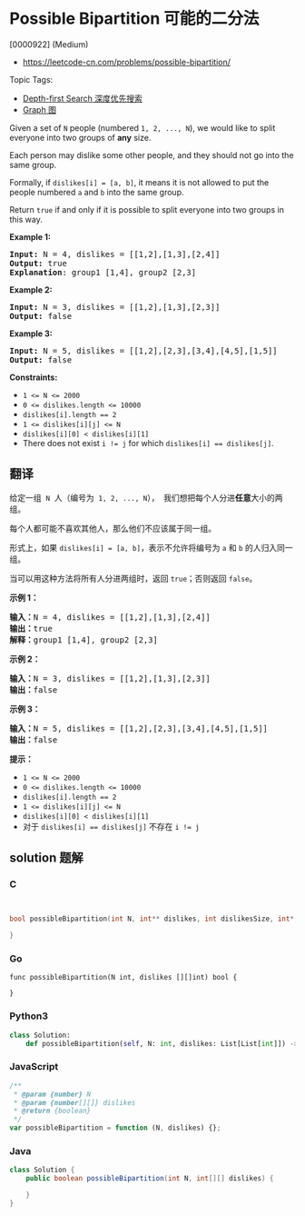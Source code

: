 # Possible Bipartition 可能的二分法

[0000922] (Medium)

- https://leetcode-cn.com/problems/possible-bipartition/

Topic Tags:

- [Depth-first Search 深度优先搜索](https://leetcode-cn.com/tag/depth-first-search/)
- [Graph 图](https://leetcode-cn.com/tag/graph/)

Given a set of `N` people (numbered `1, 2, ..., N`), we would like to split everyone into two groups of **any** size.

Each person may dislike some other people, and they should not go into the same group.

Formally, if `dislikes[i] = [a, b]`, it means it is not allowed to put the people numbered `a` and `b` into the same group.

Return `true` if and only if it is possible to split everyone into two groups in this way.

**Example 1:**

<pre><strong>Input: </strong>N = <span id="example-input-1-1">4</span>, dislikes = <span id="example-input-1-2">[[1,2],[1,3],[2,4]]</span>
<strong>Output: </strong><span id="example-output-1">true</span>
<strong>Explanation</strong>: group1 [1,4], group2 [2,3]
</pre>

**Example 2:**

<pre><strong>Input: </strong>N = <span id="example-input-2-1">3</span>, dislikes = <span id="example-input-2-2">[[1,2],[1,3],[2,3]]</span>
<strong>Output: </strong><span id="example-output-2">false</span>
</pre>

**Example 3:**

<pre><strong>Input: </strong>N = <span id="example-input-3-1">5</span>, dislikes = <span id="example-input-3-2">[[1,2],[2,3],[3,4],[4,5],[1,5]]</span>
<strong>Output: </strong><span id="example-output-3">false</span>
</pre>

**Constraints:**

- `1 <= N <= 2000`
- `0 <= dislikes.length <= 10000`
- `dislikes[i].length == 2`
- `1 <= dislikes[i][j] <= N`
- `dislikes[i][0] < dislikes[i][1]`
- There does not exist `i != j` for which `dislikes[i] == dislikes[j]`.

## 翻译

给定一组  `N`  人（编号为  `1, 2, ..., N`），  我们想把每个人分进**任意**大小的两组。

每个人都可能不喜欢其他人，那么他们不应该属于同一组。

形式上，如果 `dislikes[i] = [a, b]`，表示不允许将编号为 `a` 和 `b` 的人归入同一组。

当可以用这种方法将所有人分进两组时，返回 `true`；否则返回 `false`。

**示例 1：**

<pre><strong>输入：</strong>N = 4, dislikes = [[1,2],[1,3],[2,4]]
<strong>输出：</strong>true
<strong>解释：</strong>group1 [1,4], group2 [2,3]
</pre>

**示例 2：**

<pre><strong>输入：</strong>N = 3, dislikes = [[1,2],[1,3],[2,3]]
<strong>输出：</strong>false
</pre>

**示例 3：**

<pre><strong>输入：</strong>N = 5, dislikes = [[1,2],[2,3],[3,4],[4,5],[1,5]]
<strong>输出：</strong>false
</pre>

**提示：**

- `1 <= N <= 2000`
- `0 <= dislikes.length <= 10000`
- `dislikes[i].length == 2`
- `1 <= dislikes[i][j] <= N`
- `dislikes[i][0] < dislikes[i][1]`
- 对于 `dislikes[i] == dislikes[j]` 不存在 `i != j`

## solution 题解

### C

```c


bool possibleBipartition(int N, int** dislikes, int dislikesSize, int* dislikesColSize){

}
```

### Go

```golang
func possibleBipartition(N int, dislikes [][]int) bool {

}
```

### Python3

```python
class Solution:
    def possibleBipartition(self, N: int, dislikes: List[List[int]]) -> bool:
```

### JavaScript

```javascript
/**
 * @param {number} N
 * @param {number[][]} dislikes
 * @return {boolean}
 */
var possibleBipartition = function (N, dislikes) {};
```

### Java

```java
class Solution {
    public boolean possibleBipartition(int N, int[][] dislikes) {

    }
}
```
